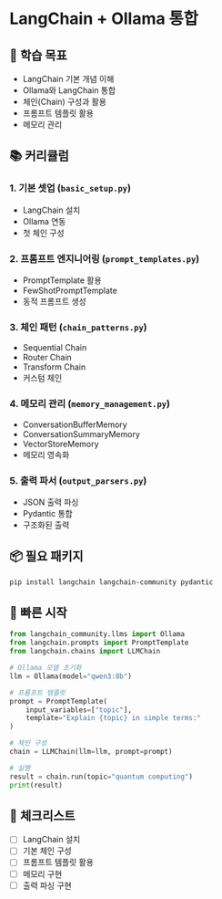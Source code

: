 # LangChain + Ollama 통합

## 🎯 학습 목표
- LangChain 기본 개념 이해
- Ollama와 LangChain 통합
- 체인(Chain) 구성과 활용
- 프롬프트 템플릿 활용
- 메모리 관리

## 📚 커리큘럼

### 1. 기본 셋업 (`basic_setup.py`)
- LangChain 설치
- Ollama 연동
- 첫 체인 구성

### 2. 프롬프트 엔지니어링 (`prompt_templates.py`)
- PromptTemplate 활용
- FewShotPromptTemplate
- 동적 프롬프트 생성

### 3. 체인 패턴 (`chain_patterns.py`)
- Sequential Chain
- Router Chain
- Transform Chain
- 커스텀 체인

### 4. 메모리 관리 (`memory_management.py`)
- ConversationBufferMemory
- ConversationSummaryMemory
- VectorStoreMemory
- 메모리 영속화

### 5. 출력 파서 (`output_parsers.py`)
- JSON 출력 파싱
- Pydantic 통합
- 구조화된 출력

## 📦 필요 패키지

```bash
pip install langchain langchain-community pydantic
```

## 🚀 빠른 시작

```python
from langchain_community.llms import Ollama
from langchain.prompts import PromptTemplate
from langchain.chains import LLMChain

# Ollama 모델 초기화
llm = Ollama(model="qwen3:8b")

# 프롬프트 템플릿
prompt = PromptTemplate(
    input_variables=["topic"],
    template="Explain {topic} in simple terms:"
)

# 체인 구성
chain = LLMChain(llm=llm, prompt=prompt)

# 실행
result = chain.run(topic="quantum computing")
print(result)
```

## 📝 체크리스트

- [ ] LangChain 설치
- [ ] 기본 체인 구성
- [ ] 프롬프트 템플릿 활용
- [ ] 메모리 구현
- [ ] 출력 파싱 구현